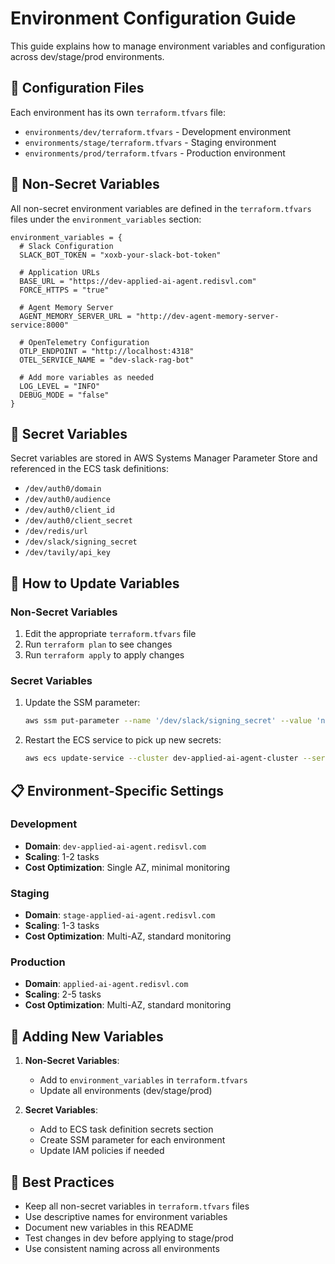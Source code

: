 # Environment Configuration Guide

This guide explains how to manage environment variables and configuration across dev/stage/prod environments.

## 📁 Configuration Files

Each environment has its own `terraform.tfvars` file:

- `environments/dev/terraform.tfvars` - Development environment
- `environments/stage/terraform.tfvars` - Staging environment  
- `environments/prod/terraform.tfvars` - Production environment

## 🔧 Non-Secret Variables

All non-secret environment variables are defined in the `terraform.tfvars` files under the `environment_variables` section:

```hcl
environment_variables = {
  # Slack Configuration
  SLACK_BOT_TOKEN = "xoxb-your-slack-bot-token"
  
  # Application URLs
  BASE_URL = "https://dev-applied-ai-agent.redisvl.com"
  FORCE_HTTPS = "true"
  
  # Agent Memory Server
  AGENT_MEMORY_SERVER_URL = "http://dev-agent-memory-server-service:8000"
  
  # OpenTelemetry Configuration
  OTLP_ENDPOINT = "http://localhost:4318"
  OTEL_SERVICE_NAME = "dev-slack-rag-bot"
  
  # Add more variables as needed
  LOG_LEVEL = "INFO"
  DEBUG_MODE = "false"
}
```

## 🔐 Secret Variables

Secret variables are stored in AWS Systems Manager Parameter Store and referenced in the ECS task definitions:

- `/dev/auth0/domain`
- `/dev/auth0/audience`
- `/dev/auth0/client_id`
- `/dev/auth0/client_secret`
- `/dev/redis/url`
- `/dev/slack/signing_secret`
- `/dev/tavily/api_key`

## 🚀 How to Update Variables

### Non-Secret Variables
1. Edit the appropriate `terraform.tfvars` file
2. Run `terraform plan` to see changes
3. Run `terraform apply` to apply changes

### Secret Variables
1. Update the SSM parameter:
   ```bash
   aws ssm put-parameter --name '/dev/slack/signing_secret' --value 'new-secret' --overwrite
   ```
2. Restart the ECS service to pick up new secrets:
   ```bash
   aws ecs update-service --cluster dev-applied-ai-agent-cluster --service dev-applied-ai-agent-service --force-new-deployment
   ```

## 📋 Environment-Specific Settings

### Development
- **Domain**: `dev-applied-ai-agent.redisvl.com`
- **Scaling**: 1-2 tasks
- **Cost Optimization**: Single AZ, minimal monitoring

### Staging  
- **Domain**: `stage-applied-ai-agent.redisvl.com`
- **Scaling**: 1-3 tasks
- **Cost Optimization**: Multi-AZ, standard monitoring

### Production
- **Domain**: `applied-ai-agent.redisvl.com`
- **Scaling**: 2-5 tasks
- **Cost Optimization**: Multi-AZ, standard monitoring

## 🔄 Adding New Variables

1. **Non-Secret Variables**:
   - Add to `environment_variables` in `terraform.tfvars`
   - Update all environments (dev/stage/prod)

2. **Secret Variables**:
   - Add to ECS task definition secrets section
   - Create SSM parameter for each environment
   - Update IAM policies if needed

## 📝 Best Practices

- Keep all non-secret variables in `terraform.tfvars` files
- Use descriptive names for environment variables
- Document new variables in this README
- Test changes in dev before applying to stage/prod
- Use consistent naming across all environments
